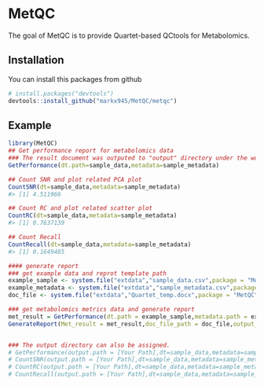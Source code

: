 
<!-- README.md is generated from README.Rmd. Please edit that file -->

# MetQC

<!-- badges: start -->

<!-- badges: end -->

The goal of MetQC is to provide Quartet-based QCtools for Metabolomics.

## Installation
You can install this packages from github

``` r
# install.packages("devtools")
devtools::install_github("markx945/MetQC/metqc")
```

## Example

``` r
library(MetQC)
## Get performance report for metabolomics data
### The result document was outputed to "output" directory under the working directory
GetPerformance(dt.path=sample_data,metadata=sample_metadata)

## Count SNR and plot related PCA plot
CountSNR(dt=sample_data,metadata=sample_metadata)
#> [1] 4.511966

## Count RC and plot related scatter plot
CountRC(dt=sample_data,metadata=sample_metadata)
#> [1] 0.7637139

## Count Recall 
CountRecall(dt=sample_data,metadata=sample_metadata)
#> [1] 0.1649485

#### generate report
### get example data and reprot template path
example_sample <- system.file("extdata","sample_data.csv",package = "MetQC")
example_metadata <- system.file("extdata","sample_metadata.csv",package = "MetQC")
doc_file <- system.file("extdata","Quartet_temp.docx",package = "MetQC")

### get metabolomics metrics data and generate report
met_result = GetPerformance(dt.path = example_sample,metadata.path = example_metadata)
GenerateReport(Met_result = met_result,doc_file_path = doc_file,output_path = './')


### The output directory can also be assigned.
# GetPerformance(output.path = [Your Path],dt=sample_data,metadata=sample_metadata)
# CountSNR(output.path = [Your Path],dt=sample_data,metadata=sample_metadata)
# CountRC(output.path = [Your Path],dt=sample_data,metadata=sample_metadata)
# CountRecall(output.path = [Your Path],dt=sample_data,metadata=sample_metadata)

```


